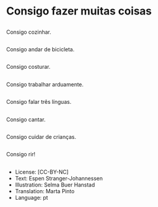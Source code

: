 # Consigo fazer muitas coisas

##
Consigo cozinhar.

##
Consigo andar de bicicleta.

##
Consigo costurar.

##
Consigo trabalhar arduamente.

##
Consigo falar três línguas.

##
Consigo cantar.

##
Consigo cuidar de crianças.

##
Consigo rir!

##
* License: [CC-BY-NC]
* Text: Espen Stranger-Johannessen
* Illustration: Selma Buer Hanstad
* Translation: Marta Pinto
* Language: pt
